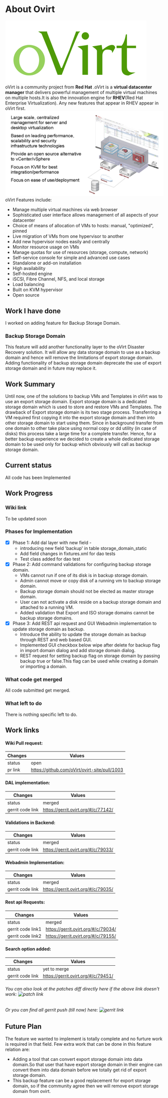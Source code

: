 # About Ovirt
![ovirt logo](ovirt2.png)
</br>
  oVirt is a community project from **Red Hat** .oVirt is a **virtual datacenter manager** that delivers powerful management of multiple virtual machines on multiple hosts.It is also the innovation engine for **RHEV**(Red Hat Enterprise Virtualization). Any new features that appear in RHEV appear in oVirt first.
![ovirt logo](ovirt1.png)
oVirt Features include:

* Manage multiple virtual machines via web browser
* Sophisticated user interface allows management of all aspects of your datacenter
* Choice of means of allocation of VMs to hosts: manual, "optimized", pinned
* Live migration of VMs from one hypervisor to another
* Add new hypervisor nodes easily and centrally
* Monitor resource usage on VMs
* Manage quotas for use of resources (storage, compute, network)
* Self-service console for simple and advanced use cases
* Standalone or add-on installation
* High availability
* Self-hosted engine
* iSCSI, Fibre Channel, NFS, and local storage
* Load balancing
* Built on KVM hypervisor
* Open source

## Work I have done
I worked on adding feature for Backup Storage Domain.

### Backup Storage Domain

This feature will add another functionality layer to the oVirt Disaster Recovery solution. It will allow any data storage domain to use as a backup domain and hence will remove the limitations of export storage domain. Adding functionality of backup storage domain deprecate the use of export storage domain and in future may replace it.

## Work Summary
Until now, one of the solutions to backup VMs and Templates in oVirt was to use an export storage domain. Export storage domain is a dedicated storage domain which is used to store and restore VMs and Templates. The drawback of Export storage domain is its two stage process. Transferring a VM required first copying it into the export storage domain and then into other storage domain to start using them. Since in background transfer from one domain to other take place using normal copy or dd utility (in case of disks) this process take a large time for a complete transfer. Hence, for a better backup experience we decided to create a whole dedicated storage domain to be used only for backup which obviously will call as backup storage domain.

## Current status
All code has been Implemented

## Work Progress

### Wiki link
To be updated soon

### Phases for Implementation

- [x] Phase 1: Add dal layer with new field -
  * introducing new field 'backup' in table storage_domain_static
  * Add field changes in fixtures.xml for dao tests
  * Test class added for dao test
- [x] Phase 2: Add command validations for configuring backup storage domain.
  * VMs cannot run if one of its disk is in backup storage domain.
  * Admin cannot move or copy disk of a running vm to backup storage domain.
  * Backup storage domain should not be elected as master storage domain.
  * User can not activate a disk reside on a backup storage domain and attached to a running VM.
  *  Added validation that Export and ISO storage domains cannot be backup storage domains.
- [x] Phase 3: Add REST api request and GUI Webadmin implementation to update storage domain as backup.
  * Introduce the ability to update the storage domain as backup through REST and web based GUI.
  * Implemented GUI checkbox below wipe after delete for backup flag in import domain dialog and add storage domain dialog.
  * REST request for setting backup flag on storage domain by passing backup true or false.This flag can be used while creating      a domain or importing a domain.

### What code get merged
All code submitted get merged.

### What left to do
There is nothing specific left to do.

## Work links
#### Wiki Pull request:

  Changes | Values
  ---------|----------
  status | open
  pr link | https://github.com/oVirt/ovirt-site/pull/1003

#### DAL implementation:

  Changes | Values
  ---------|----------
  status | merged
  gerrit code link | https://gerrit.ovirt.org/#/c/77142/
  
#### Validations in Backend:

  Changes | Values
  ---------|----------
  status | merged
  gerrit code link | https://gerrit.ovirt.org/#/c/79033/

#### Webadmin Implementation:

  Changes | Values
  ---------|----------
  status | merged
  gerrit code link | https://gerrit.ovirt.org/#/c/79035/

#### Rest api Requests:

  Changes | Values
  ---------|----------
  status | merged
  gerrit code link1 | https://gerrit.ovirt.org/#/c/79034/
  gerrit code link2 | https://gerrit.ovirt.org/#/c/79155/
  
#### Search option added:

  Changes | Values
  ---------|----------
  status | yet to merge
  gerrit code link | https://gerrit.ovirt.org/#/c/79451/
  
 ###### You can also look at the patches diff directly here if the above link doesn't work: ![patch link](patches/)</br>
 ######  Or you can find all gerrit push (till now) here: ![gerrit link](https://gerrit.ovirt.org/#/q/owner:%22shubham+dubey+%253Csdubey504%2540gmail.com%253E%22)

## Future Plan
The feature we wanted to implement is totally complete and no furture work is required in that field.
Few extra work that can be done in this feature relation are:
* Adding a tool that can convert export storage domain into data domain.So that user that have export storage domain in their engine can convert them into data domain before we totally get rid of export storage domain.
* This backup feature can be a good replacement for export storage domain, so if the community agree then we will remove export storage domain from ovirt.
